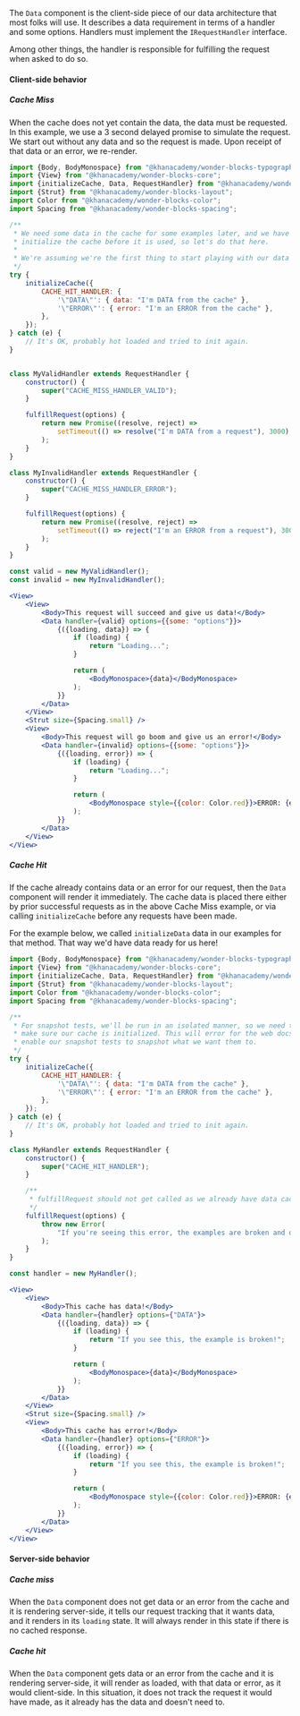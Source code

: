 The `Data` component is the client-side piece of our data architecture that
most folks will use. It describes a data requirement in terms of a handler and
some options. Handlers must implement the `IRequestHandler` interface.

Among other things, the handler is responsible for fulfilling the request when
asked to do so.

#### Client-side behavior

##### Cache Miss

When the cache does not yet contain the data, the data must be requested.
In this example, we use a 3 second delayed promise to simulate the request.
We start out without any data and so the request is made. Upon receipt of that
data or an error, we re-render.

```jsx
import {Body, BodyMonospace} from "@khanacademy/wonder-blocks-typography";
import {View} from "@khanacademy/wonder-blocks-core";
import {initializeCache, Data, RequestHandler} from "@khanacademy/wonder-blocks-data";
import {Strut} from "@khanacademy/wonder-blocks-layout";
import Color from "@khanacademy/wonder-blocks-color";
import Spacing from "@khanacademy/wonder-blocks-spacing";

/**
 * We need some data in the cache for some examples later, and we have to
 * initialize the cache before it is used, so let's do that here.
 *
 * We're assuming we're the first thing to start playing with our data cache.
 */
try {
    initializeCache({
        CACHE_HIT_HANDLER: {
            '\"DATA\"': { data: "I'm DATA from the cache" },
            '\"ERROR\"': { error: "I'm an ERROR from the cache" },
        },
    });
} catch (e) {
    // It's OK, probably hot loaded and tried to init again.
}


class MyValidHandler extends RequestHandler {
    constructor() {
        super("CACHE_MISS_HANDLER_VALID");
    }

    fulfillRequest(options) {
        return new Promise((resolve, reject) =>
            setTimeout(() => resolve("I'm DATA from a request"), 3000),
        );
    }
}

class MyInvalidHandler extends RequestHandler {
    constructor() {
        super("CACHE_MISS_HANDLER_ERROR");
    }

    fulfillRequest(options) {
        return new Promise((resolve, reject) =>
            setTimeout(() => reject("I'm an ERROR from a request"), 3000),
        );
    }
}

const valid = new MyValidHandler();
const invalid = new MyInvalidHandler();

<View>
    <View>
        <Body>This request will succeed and give us data!</Body>
        <Data handler={valid} options={{some: "options"}}>
            {({loading, data}) => {
                if (loading) {
                    return "Loading...";
                }

                return (
                    <BodyMonospace>{data}</BodyMonospace>
                );
            }}
        </Data>
    </View>
    <Strut size={Spacing.small} />
    <View>
        <Body>This request will go boom and give us an error!</Body>
        <Data handler={invalid} options={{some: "options"}}>
            {({loading, error}) => {
                if (loading) {
                    return "Loading...";
                }

                return (
                    <BodyMonospace style={{color: Color.red}}>ERROR: {error}</BodyMonospace>
                );
            }}
        </Data>
    </View>
</View>
```

##### Cache Hit

If the cache already contains data or an error for our request, then the `Data`
component will render it immediately. The cache data is placed there either
by prior successful requests as in the above Cache Miss example, or via calling
`initializeCache` before any requests have been made.

For the example below, we called `initializeData` data in our examples for
that method. That way we'd have data ready for us here!

```jsx
import {Body, BodyMonospace} from "@khanacademy/wonder-blocks-typography";
import {View} from "@khanacademy/wonder-blocks-core";
import {initializeCache, Data, RequestHandler} from "@khanacademy/wonder-blocks-data";
import {Strut} from "@khanacademy/wonder-blocks-layout";
import Color from "@khanacademy/wonder-blocks-color";
import Spacing from "@khanacademy/wonder-blocks-spacing";

/**
 * For snapshot tests, we'll be run in an isolated manner, so we need to also
 * make sure our cache is initialized. This will error for the web docs, but
 * enable our snapshot tests to snapshot what we want them to.
 */
try {
    initializeCache({
        CACHE_HIT_HANDLER: {
            '\"DATA\"': { data: "I'm DATA from the cache" },
            '\"ERROR\"': { error: "I'm an ERROR from the cache" },
        },
    });
} catch (e) {
    // It's OK, probably hot loaded and tried to init again.
}

class MyHandler extends RequestHandler {
    constructor() {
        super("CACHE_HIT_HANDLER");
    }

    /**
     * fulfillRequest should not get called as we already have data cached.
     */
    fulfillRequest(options) {
        throw new Error(
            "If you're seeing this error, the examples are broken and data isn't in the cache that should be.",
        );
    }
}

const handler = new MyHandler();

<View>
    <View>
        <Body>This cache has data!</Body>
        <Data handler={handler} options={"DATA"}>
            {({loading, data}) => {
                if (loading) {
                    return "If you see this, the example is broken!";
                }

                return (
                    <BodyMonospace>{data}</BodyMonospace>
                );
            }}
        </Data>
    </View>
    <Strut size={Spacing.small} />
    <View>
        <Body>This cache has error!</Body>
        <Data handler={handler} options={"ERROR"}>
            {({loading, error}) => {
                if (loading) {
                    return "If you see this, the example is broken!";
                }

                return (
                    <BodyMonospace style={{color: Color.red}}>ERROR: {error}</BodyMonospace>
                );
            }}
        </Data>
    </View>
</View>
```

#### Server-side behavior

##### Cache miss

When the `Data` component does not get data or an error from the cache and it
is rendering server-side, it tells our request tracking that it wants data, and
it renders in its `loading` state. It will always render in this state if there
is no cached response.

##### Cache hit

When the `Data` component gets data or an error from the cache and it is
rendering server-side, it will render as loaded, with that data or error,
as it would client-side. In this situation, it does not track the request it
would have made, as it already has the data and doesn't need to.

